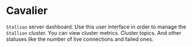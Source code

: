 # Cavalier

```Stallion``` server dashboard. Use this user interface in order to manage the
```Stallion``` cluster. You can view cluster metrics. Cluster topics. And other statuses
like the number of live connections and failed ones.
